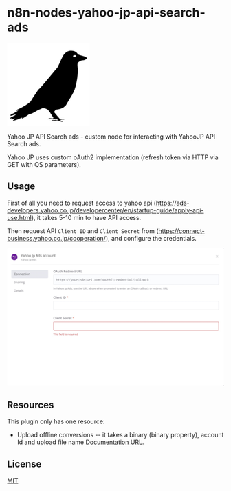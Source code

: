 # n8n-nodes-yahoo-jp-api-search-ads

![n8n.io - Workflow Automation](https://raw.githubusercontent.com/n8n-io/n8n/master/assets/n8n-logo.png)

Yahoo JP API Search ads - custom node for interacting with YahooJP API Search ads.

Yahoo JP uses custom oAuth2 implementation (refresh token via HTTP via GET with QS parameters).

## Usage

First of all you need to request access to yahoo api (https://ads-developers.yahoo.co.jp/developercenter/en/startup-guide/apply-api-use.html), it takes 5-10 min to have API access.

Then request API `Client ID` and `Client Secret` from (https://connect-business.yahoo.co.jp/cooperation/), and configure the credentials.

![Yahoo Jp Ads credential](images/yahoo_jp_ads.jpg)

## Resources

This plugin only has one resource:

- Upload offline conversions -- it takes a binary (binary property), account Id and upload file name [Documentation URL](https://ads-developers.yahoo.co.jp/reference/ads-search-api/v8/OfflineConversionService/upload/en/).
## License

[MIT](https://github.com/leadtechcorp/n8n-nodes-yahoo-jp-api-search-ads/blob/master/LICENSE.md)
